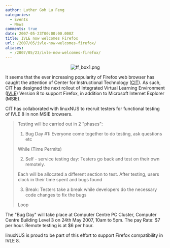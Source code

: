```yaml
---
author: Luther Goh Lu Feng
categories:
  - Events
  - News
comments: true
date: 2007-05-23T00:00:00.000Z
title: IVLE now welcomes Firefox
url: /2007/05/ivle-now-welcomes-firefox/
aliases:
  - /2007/05/23/ivle-now-welcomes-firefox/
---
```


<p align="center"><img id="image54" src="/img/2007/05/ff_box1.png" alt="ff_box1.png" />

It seems that the ever increasing popularity of Firefox web browser has caught the attention of Center for Instructional Technology (<a href="//cit.nus.edu.sg/">CIT</a>). As such, CIT has designed the next rollout of Integrated Virtual Learning Environment (<a href="//cit.nus.edu.sg/IVLE/">IVLE</a>) Version 8 to support Firefox, in addition to Microsoft Internet Explorer (MSIE).

CIT has collaborated with linuxNUS to recruit testers for functional testing of IVLE 8 in non MSIE browsers.

<blockquote>Testing will be carried out in 2 "phases":

1. Bug Day #1: Everyone come together to do testing, ask questions etc

While (Time Permits)

2. Self - service testing day: Testers go back and test on their own remotely.

Each will be allocated a different section to test. After testing, users clock in their time spent and bugs found

3. Break: Testers take a break while developers do the necessary code changes to fix the bugs

Loop
</blockquote>


The "Bug Day" will take place at Computer Centre PC Cluster, Computer Centre Building Level 3 on 24th May 2007, 10am to 5pm. The pay Rate: $7 per hour. Remote testing is at $6 per hour.

linuxNUS is proud to be part of this effort to support Firefox compatibility in IVLE 8.
